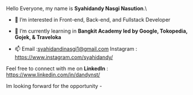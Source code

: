 Hello Everyone, my name is **Syahidandy Nasgi Nasution**.\

- 👀 I’m interested in Front-end, Back-end, and Fullstack Developer
- 🌱 I’m currently learning in **Bangkit Academy led by Google, Tokopedia, Gojek, & Traveloka**

- 📫 Email :syahidandinasgi1@gmail.com
Instagram : https://www.instagram.com/syahidandy/

Feel free to connect with me on **LinkedIn** : 
https://www.linkedin.com/in/dandynst/

Im looking forward for the opportunity *-*


